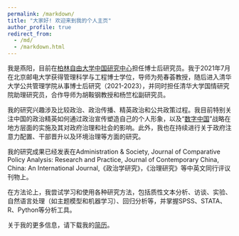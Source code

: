 ```yaml
---
permalink: /markdown/
title: "大家好! 欢迎来到我的个人主页"
author_profile: true
redirect_from: 
  - /md/
  - /markdown.html
---
```


我是燕阳，目前在[柏林自由大学中国研究中心](https://www.geschkult.fu-berlin.de/e/oas/sinologie/institut/mitarbeiter/3_mitarbeiter/Yan.html)担任博士后研究员。我于2021年7月在北京邮电大学获得管理科学与工程博士学位，导师为苑春荟教授，随后进入清华大学公共管理学院从事博士后研究（2021-2023），并同时担任清华大学国情研究院助理研究员，合作导师为胡鞍钢教授和杨竺松副研究员。

我的研究兴趣涉及比较政治、政治传播、精英政治和公共政策过程。我目前特别关注中国的政治精英如何通过政治宣传塑造自己的个人形象，以及“[数字中国](https://www.digitalgovernancechina.eu/)”战略在地方层面的实施及其对政府治理和社会的影响。此外，我也在持续进行关于政府注意力配置、干部晋升以及环境治理等方面的研究。

我的研究成果已经发表在Administration & Society, Journal of Comparative Policy Analysis: Research and Practice, Journal of Contemporary China, China: An International Journal,《政治学研究》，《治理研究》等中英文同行评议刊物上。

在方法论上，我尝试学习和使用各种研究方法，包括质性文本分析、访谈、实验、自然语言处理（如主题模型和机器学习）、回归分析等，并掌握SPSS、STATA、R、Python等分析工具。

关于我的更多信息，请下载我的[简历](CV-燕阳202406.pdf)。
